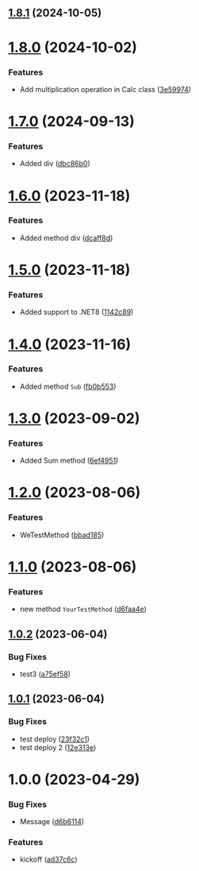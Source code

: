 ## [1.8.1](https://github.com/nelson-tests/Test.Nuget.Please.Dont.Use/compare/v1.8.0...v1.8.1) (2024-10-05)

# [1.8.0](https://github.com/nelson-tests/Test.Nuget.Please.Dont.Use/compare/v1.7.0...v1.8.0) (2024-10-02)


### Features

* Add multiplication operation in Calc class ([3e59974](https://github.com/nelson-tests/Test.Nuget.Please.Dont.Use/commit/3e59974d29ba052a21caeb03a99f881a756e6fc5))

# [1.7.0](https://github.com/nelson-tests/Test.Nuget.Please.Dont.Use/compare/v1.6.0...v1.7.0) (2024-09-13)


### Features

* Added div ([dbc86b0](https://github.com/nelson-tests/Test.Nuget.Please.Dont.Use/commit/dbc86b0a52f5c4d5e79e4f4e9daf6a62413366cb))

# [1.6.0](https://github.com/nelson-tests/Test.Nuget.Please.Dont.Use/compare/v1.5.0...v1.6.0) (2023-11-18)


### Features

* Added method div ([dcaff8d](https://github.com/nelson-tests/Test.Nuget.Please.Dont.Use/commit/dcaff8d20788607ae30e890991beb65fb160f797))

# [1.5.0](https://github.com/nelson-tests/Test.Nuget.Please.Dont.Use/compare/v1.4.0...v1.5.0) (2023-11-18)


### Features

* Added support to .NET8 ([1142c89](https://github.com/nelson-tests/Test.Nuget.Please.Dont.Use/commit/1142c89818d9f268427827a94ad2afd9649d7619))

# [1.4.0](https://github.com/nelson-tests/Test.Nuget.Please.Dont.Use/compare/v1.3.0...v1.4.0) (2023-11-16)


### Features

* Added method `Sub` ([fb0b553](https://github.com/nelson-tests/Test.Nuget.Please.Dont.Use/commit/fb0b553911d1334c4084b5d6eabb4cea2d18ca32))

# [1.3.0](https://github.com/nelson-tests/Test.Nuget.Please.Dont.Use/compare/v1.2.0...v1.3.0) (2023-09-02)


### Features

* Added Sum method ([6ef4951](https://github.com/nelson-tests/Test.Nuget.Please.Dont.Use/commit/6ef4951a1db23f72f1640e560fcbf2878ecc6b63))

# [1.2.0](https://github.com/nelson-tests/Test.Nuget.Please.Dont.Use/compare/v1.1.0...v1.2.0) (2023-08-06)


### Features

* WeTestMethod ([bbad185](https://github.com/nelson-tests/Test.Nuget.Please.Dont.Use/commit/bbad185b42e57a447235612b3d1a45e34d56abdd))

# [1.1.0](https://github.com/nelson-tests/Test.Nuget.Please.Dont.Use/compare/v1.0.2...v1.1.0) (2023-08-06)


### Features

* new method `YourTestMethod` ([d6faa4e](https://github.com/nelson-tests/Test.Nuget.Please.Dont.Use/commit/d6faa4e96186c180f194613480008dfd5565aabc))

## [1.0.2](https://github.com/nelson-tests/Test.Nuget.Please.Dont.Use/compare/v1.0.1...v1.0.2) (2023-06-04)


### Bug Fixes

* test3 ([a75ef58](https://github.com/nelson-tests/Test.Nuget.Please.Dont.Use/commit/a75ef5824cb02f0984cdf886c223ed9924c19ab8))

## [1.0.1](https://github.com/nelson-tests/Test.Nuget.Please.Dont.Use/compare/v1.0.0...v1.0.1) (2023-06-04)


### Bug Fixes

* test deploy ([23f32c1](https://github.com/nelson-tests/Test.Nuget.Please.Dont.Use/commit/23f32c1892e3b44f99512752064737de0609f343))
* test deploy 2 ([12e313e](https://github.com/nelson-tests/Test.Nuget.Please.Dont.Use/commit/12e313ebffd45ed8cf239c30233611bb82e5489e))

# 1.0.0 (2023-04-29)


### Bug Fixes

* Message ([d6b6114](https://github.com/nelson-tests/Test.Nuget.Please.Dont.Use/commit/d6b61142672e667694ce4a9cb569b3c965a317be))


### Features

* kickoff ([ad37c6c](https://github.com/nelson-tests/Test.Nuget.Please.Dont.Use/commit/ad37c6c46fe0de0282c41a02b95b65c3fbfcca11))
